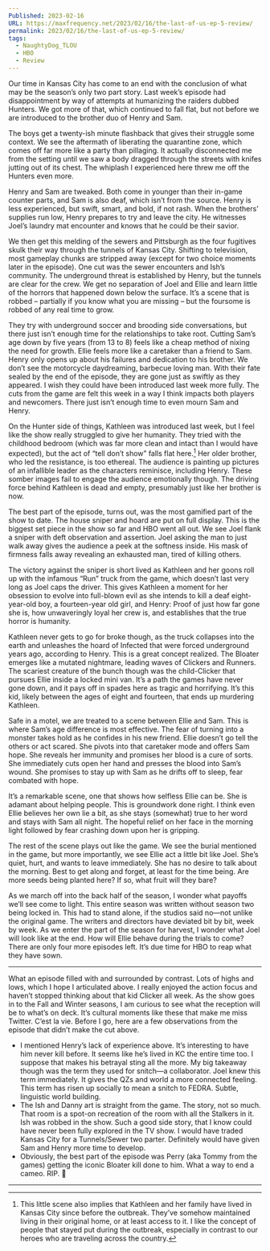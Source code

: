 ```yaml
---
Published: 2023-02-16
URL: https://maxfrequency.net/2023/02/16/the-last-of-us-ep-5-review/
permalink: 2023/02/16/the-last-of-us-ep-5-review/
tags:
  - NaughtyDog_TLOU
  - HBO
  - Review
---
```

Our time in Kansas City has come to an end with the conclusion of what may be the season’s only two part story. Last week’s episode had disappointment by way of attempts at humanizing the raiders dubbed Hunters. We got more of that, which continued to fall flat, but not before we are introduced to the brother duo of Henry and Sam.

The boys get a twenty-ish minute flashback that gives their struggle some context. We see the aftermath of liberating the quarantine zone, which comes off far more like a party than pillaging. It actually disconnected me from the setting until we saw a body dragged through the streets with knifes jutting out of its chest. The whiplash I experienced here threw me off the Hunters even more.

Henry and Sam are tweaked. Both come in younger than their in-game counter parts, and Sam is also deaf, which isn’t from the source. Henry is less experienced, but swift, smart, and bold, if not rash. When the brothers’ supplies run low, Henry prepares to try and leave the city. He witnesses Joel’s laundry mat encounter and knows that he could be their savior.

We then get this melding of the sewers and Pittsburgh as the four fugitives skulk their way through the tunnels of Kansas City. Shifting to television, most gameplay chunks are stripped away (except for two choice moments later in the episode). One cut was the sewer encounters and Ish’s community. The underground threat is established by Henry, but the tunnels are clear for the crew. We get no separation of Joel and Ellie and learn little of the horrors that happened down below the surface. It’s a scene that is robbed – partially if you know what you are missing – but the foursome is robbed of any real time to grow.

They try with underground soccer and brooding side conversations, but there just isn’t enough time for the relationships to take root. Cutting Sam’s age down by five years (from 13 to 8) feels like a cheap method of nixing the need for growth. Ellie feels more like a caretaker than a friend to Sam. Henry only opens up about his failures and dedication to his brother. We don’t see the motorcycle daydreaming, barbecue loving man. With their fate sealed by the end of the episode, they are gone just as swiftly as they appeared. I wish they could have been introduced last week more fully. The cuts from the game are felt this week in a way I think impacts both players and newcomers. There just isn’t enough time to even mourn Sam and Henry.

On the Hunter side of things, Kathleen was introduced last week, but I feel like the show really struggled to give her humanity. They tried with the childhood bedroom (which was far more clean and intact than I would have expected), but the act of “tell don’t show” falls flat here.[^1] Her older brother, who led the resistance, is too ethereal. The audience is painting up pictures of an infallible leader as the characters reminisce, including Henry. These somber images fail to engage the audience emotionally though. The driving force behind Kathleen is dead and empty, presumably just like her brother is now.

The best part of the episode, turns out, was the most gamified part of the show to date. The house sniper and hoard are put on full display. This is the biggest set piece in the show so far and HBO went all out. We see Joel flank a sniper with deft observation and assertion. Joel asking the man to just walk away gives the audience a peek at the softness inside. His mask of firmness falls away revealing an exhausted man, tired of killing others.

The victory against the sniper is short lived as Kathleen and her goons roll up with the infamous “Run” truck from the game, which doesn’t last very long as Joel caps the driver. This gives Kathleen a moment for her obsession to evolve into full-blown evil as she intends to kill a deaf eight-year-old boy, a fourteen-year old girl, and Henry: Proof of just how far gone she is, how unwaveringly loyal her crew is, and establishes that the true horror is humanity.

Kathleen never gets to go for broke though, as the truck collapses into the earth and unleashes the hoard of Infected that were forced underground years ago, according to Henry. This is a great concept realized. The Bloater emerges like a mutated nightmare, leading waves of Clickers and Runners. The scariest creature of the bunch though was the child-Clicker that pursues Ellie inside a locked mini van. It’s a path the games have never gone down, and it pays off in spades here as tragic and horrifying. It’s this kid, likely between the ages of eight and fourteen, that ends up murdering Kathleen.

Safe in a motel, we are treated to a scene between Ellie and Sam. This is where Sam’s age difference is most effective. The fear of turning into a monster takes hold as he confides in his new friend. Ellie doesn’t go tell the others or act scared. She pivots into that caretaker mode and offers Sam hope. She reveals her immunity and promises her blood is a cure of sorts. She immediately cuts open her hand and presses the blood into Sam’s wound. She promises to stay up with Sam as he drifts off to sleep, fear combated with hope.

It’s a remarkable scene, one that shows how selfless Ellie can be. She is adamant about helping people. This is groundwork done right. I think even Ellie believes her own lie a bit, as she stays (somewhat) true to her word and stays with Sam all night. The hopeful relief on her face in the morning light followed by fear crashing down upon her is gripping.

The rest of the scene plays out like the game. We see the burial mentioned in the game, but more importantly, we see Ellie act a little bit like Joel. She’s quiet, hurt, and wants to leave immediately. She has no desire to talk about the morning. Best to get along and forget, at least for the time being. Are more seeds being planted here? If so, what fruit will they bare?

As we march off into the back half of the season, I wonder what payoffs we’ll see come to light. This entire season was written without season two being locked in. This had to stand alone, if the studios said no—not unlike the original game. The writers and directors have deviated bit by bit, week by week. As we enter the part of the season for harvest, I wonder what Joel will look like at the end. How will Ellie behave during the trials to come? There are only four more episodes left. It’s due time for HBO to reap what they have sown.

---
What an episode filled with and surrounded by contrast. Lots of highs and lows, which I hope I articulated above. I really enjoyed the action focus and haven’t stopped thinking about that kid Clicker all week. As the show goes in to the Fall and Winter seasons, I am curious to see what the reception will be to what’s on deck. It’s cultural moments like these that make me miss Twitter. C’est la vie. Before I go, here are a few observations from the episode that didn’t make the cut above.

- I mentioned Henry’s lack of experience above. It’s interesting to have him never kill before. It seems like he’s lived in KC the entire time too. I suppose that makes his betrayal sting all the more. My big takeaway though was the term they used for snitch—a collaborator. Joel knew this term immediately. It gives the QZs and world a more connected feeling. This term has risen up socially to mean a snitch to FEDRA. Subtle, linguistic world building.
- The Ish and Danny art is straight from the game. The story, not so much. That room is a spot-on recreation of the room with all the Stalkers in it. Ish was robbed in the show. Such a good side story, that I know could have never been fully explored in the TV show. I would have traded Kansas City for a Tunnels/Sewer two parter. Definitely would have given Sam and Henry more time to develop.
- Obviously, the best part of the episode was Perry (aka Tommy from the games) getting the iconic Bloater kill done to him. What a way to end a cameo. RIP. 😬

---
[^1]: This little scene also implies that Kathleen and her family have lived in Kansas City since before the outbreak. They’ve somehow maintained living in their original home, or at least access to it. I like the concept of people that stayed put during the outbreak, especially in contrast to our heroes who are traveling across the country.